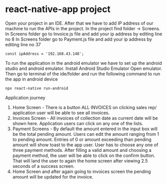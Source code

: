 # react-native-app project
Open your project in an IDE. After that we have to add IP address of our machine to run the APIs in the project. 
In the project find folder -> Screens. 
In Screens folder go to Invoice.js file and add your ip address by editing line no 8
In Screens folder go to Payment.js file and add your ip address by editing line no 37

```
const ipAddress = '192.168.43.148';
```
	
To run the application in the android emulator we have to set up the android studio and android emulator. 
Install Android Studio
Emulator
Open emulator.
Then go to terminal of the ide/folder and run the following command to run the app in android device
```
npx react-native run-android
```
Application journey
1. Home Screen - There is a button ALL INVOICES on clicking sales rep/ application user will be able to see all invoices.
2. Invoices Screen - All invoices of collection date as current date will be shown here. Application users can click on any one of the lists.
3. Payment Screens - By default the amount entered in the input box will be the total pending amount. Users can edit the amount ranging from 1 to pending amount. Entries of 0 or amount exceeding than pending amount will show toast to the app user. User has to choose any one of three payment methods. After filling a valid amount and choosing a payment method, the user will be able to click on the confirm button. That will land the user to again the home screen after viewing 2.5 seconds of a success screen. 
4. Home Screen and after again going to invoices screen the pending amount will be updated for the invoice. 
